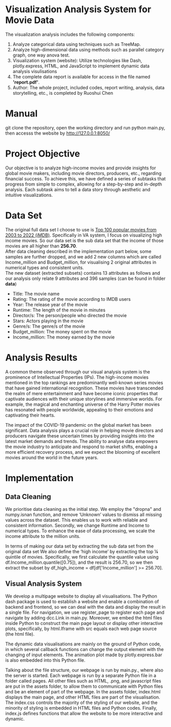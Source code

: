 # Visualization Analysis System for Movie Data
The visualization analysis includes the following components:
1. Analyze categorical data using techniques such as TreeMap.
2. Analyze high-dimensional data using methods such as parallel category graph, one way anova test.
3. Visualization system (website): Utilize technologies like Dash, plotly.express, HTML, and JavaScript to implement dynamic data analysis visulisations
4. The complete data report is available for access in the file named <strong>'report.pdf'</strong>.
5. Author: The whole project, included codes, report writing, analysis, data storytelling, etc., is completed by Ruoshui Chen

# Manual
git clone the repository, open the working directory and run python main.py, then accesss the website by http://127.0.0.1:8050/

# Project Objective
Our objective is to analyze high-income movies and provide insights for global movie makers, including movie directors, producers, etc., regarding financial success. To achieve this, we have defined a series of subtasks that progress from simple to complex, allowing for a step-by-step and in-depth analysis. Each subtask aims to tell a data story through aesthetic and intuitive visualizations.

# Data Set
The original full data set I choose to use is [Top 100 popular movies from 2003 to 2022 (iMDB)](https://www.kaggle.com/datasets/georgescutelnicu/top-100-popular-movies-from-2003-to-2022-imdb). Specifically in VA system, I focus on visualizing high income movies. So our data set is the sub data set that the income of those movies are all higher than <strong>256.70</strong>.  
After data cleaning described in the implementation part below, some samples are further dropped, and we add 2 new columns which are called Income_million and Budget_million, for visualising 2 original attributes in numerical types and consistent units.   
The new dataset (extracted subsets) contains 13 attributes as follows and our analysis only relate 9 attributes and 396 samples (can be found in folder <strong>data</strong>)
- Title: The movie name
- Rating: The rating of the movie according to IMDB users
- Year: The release year of the movie
- Runtime: The length of the movie in minutes
- Director/s: The person/people who directed the movie
- Stars: Actors playing in the movie
- Genre/s: The genre/s of the movie
- Budget_million: The money spent on the movie
- Income_million: The money earned by the movie

# Analysis Results
A common theme observed through our visual analysis system is the prominence of Intellectual Properties (IPs). The high-income movies mentioned in the top rankings are predominantly well-known series movies that have gained international recognition. These movies have transcended the realm of mere entertainment and have become iconic properties that captivate audiences with their unique storylines and immersive worlds. For example, the magical and enchanting universe of the Harry Potter movies has resonated with people worldwide, appealing to their emotions and captivating their hearts.  

The impact of the COVID-19 pandemic on the global market has been significant. Data analysis plays a crucial role in helping movie directors and producers navigate these uncertain times by providing insights into the latest market demands and trends. The ability to analyse data empowers the movie industry to anticipate and respond to market shifts, enabling a more efficient recovery process, and we expect the blooming of excellent movies around the world in the future years.

# Implementation
## Data Cleaning
We prioritise data cleaning as the initial step. We employ the "dropna" and numpy.isnan function, and remove ‘Unknown’ values to dismiss all missing values across the dataset. This enables us to work with reliable and consistent information. Secondly, we change Runtime and Income to numerical types. To enhance the ease of data processing, we scale the income attribute to the million units.   

In terms of making our data set by extracting the sub data set from the original data set We also define the ‘high income’ by extracting the top ¼ quintile of movies. Specifically, we first calculate the quantile value using df.Income_million.quantile([0.75]), and the result is 256.70, so we then extract the subset by df_high_income = df[df['Income_million'] >= 256.70].  

## Visual Analysis System
We develop a multipage website to display all visualisations. The Python dash package is used to establish a website and enable a combination of backend and frontend, so we can deal with the data and display the result in a single file. For navigation, we use register_page to register each page and navigate by adding dcc.Link in main.py. Moreover, we embed the html files inside Python to construct the main page layout or display other interactive plots, specifically, by html.Iframe with src equals each web page source (the html file). 

The dynamic data visualisations are mainly on the ground of Python code, in which several callback functions can change the output element with the changing of input elements. The animation plot made by plotly.express.bar is also embedded into this Python file.

Talking about the file structure, our webpage is run by main.py., where also the server is started. Each webpage is run by a separate Python file in a folder called pages. All other files such as HTML, .png, and javascript files are put in the assets folder, to allow them to communicate with Python files and be an element of part of the webpage. In the assets folder, index.html displays the main page, and other HTML files are part of the visualisation. The index.css controls the majority of the styling of our website, and the minority of styling is embedded in HTML files and Python codes. Finally, index.js defines functions that allow the website to be more interactive and dynamic.



